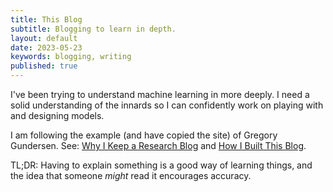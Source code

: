 ```yaml
---
title: This Blog
subtitle: Blogging to learn in depth.
layout: default
date: 2023-05-23
keywords: blogging, writing
published: true
---
```


I've been trying to understand machine learning in more deeply. I need a solid understanding of the innards so I can confidently work on playing with and designing models.

I am following the example (and have copied the site) of Gregory Gundersen. See: [Why I Keep a Research Blog](https://gregorygundersen.com/blog/2020/01/12/why-research-blog/) and [How I Built This Blog](https://gregorygundersen.com/blog/2020/06/21/blog-theme/).

TL;DR: Having to explain something is a good way of learning things, and the idea that someone *might* read it encourages accuracy.